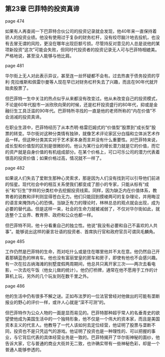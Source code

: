 ## 第23章 巴菲特的投资真谛

page 474

如果有人再查阅一下巴菲特合伙公司的投资记录就会发现，他40年来一直保持着骄人的投资业绩。他没有使用过于复杂的财务杠杆，没有绞尽脑汁地去投机，也没有去冒无谓的风险，更没在哪年出现巨额亏损。尽管持反对意见的人总是说他的某项新投资“这次”可能会失败，但同时代投资者的投资记录无人可与巴菲特相媲美。严格地说，甚至没人能够与他比肩。

page 481

华尔街上无人对此表示异议，甚至连一丝怀疑都不会有。过去热衷于债务投资的亨利·克拉维斯和佩雷尔曼等人现在早已对财务杠杆失去了兴趣，而且在90年代就开始卖股票了。

但巴菲特一生中关注的热点似乎从来都没有改变过。他从未改变自己的投资模式，不论是60年代股市一派欣欣向荣的时候，还是杠杆投资盛行的80年代，抑或是金融衍生工具泛滥的90年代。巴菲特所寻找的一直是他的老师所称的“内在价值”不会消减的投资真谛。

在职业生涯中，巴菲特经历了从本杰明·格雷厄姆式的“价值型”股票到“成长型”股票的转变。华尔街对这种分类情有独钟，就像艺术评论家区分白描和立体派艺术作品一样。但这种分类其实对于艺术家本身而言并没有什么重要性。对巴菲特来说，成长型和价值型的区别是很微妙的。他认为某行业的增长潜力就是它的价值，而它的资产就是自身价值的有机组成部分。在某个价格上，可口可乐公司的潜力代表着很高的投资价值；如果价格过高，情况就不一样了。

page 482

如果说人们失去了爱默生那种心灵索求，那是因为人们没有找到可以引导他们前进的恒星。现代社会中的相互关系使我们都变成了胆小的专家，只能从标有“成长”和“衍生”字样的分类栏中去挖掘投资线索。同样，因为缺乏内在价值体系，教育者的说教和评判则显得苍白无力。他们只能回到摸棱两可的复杂理论，并用晦涩的语言来掩饰内心的恐惧。当缺乏有力的理论时，林林总总的观点就会出现，成为必要的替代品。但是这样一来，社会的生命力就被减弱了，不仅对华尔街如此，就连整个工业界、教育界、政府和公众也都一样。

但巴菲特不同，他十分看重自己的独立性。他说“我没有必要和自己不喜欢的人共事”。能够说出这样的豪言壮语的投资者、首席执行官和政府官员可谓凤毛麟角。

page 485

工作仍然是巴菲特的生命，而对吃什么或是住在哪里他并不太在意。他仍然自己开着那辆蓝色的林肯车。他也没有富丽堂皇的房车和房子，即使有他也不会感兴趣。有一次在拉古纳海滩的别墅度假两周期间，他总共只离开家三次——两次去看电影，一次去吃午饭（他女儿做的统计）。他仍打桥牌，通常在他不愿用于工作的计算机上玩，另外的几个玩友则在数千里之外。

page 486

他的生活中仍有很多不解之谜。正如布法罗的一位法官曾经对他做出的可能有垄断报业的野心的评价一样，或许人心就是“深不可测”的。

但巴菲特作为公众人物的一面是显而易见的。巴菲特那种超乎常人的名垂青史的欲望使他成为美国生活中的一个独特形象，他不仅是一个伟大的资本家，而且是美国资本主义的代言人。他教导了一代人该如何去定位经营，他证明了股票与垄断不同，投资也不是只凭运气的游戏。他证明了投资也是一种理性的、可以把握的事业，与它背后代表的具体经营业务是一致的。巴菲特揭开了华尔街神秘的面纱，他告诉大家，它与普通的商业大街并无二致，也许确实带有一些神秘色彩，却是一个普通人能够参透的。

